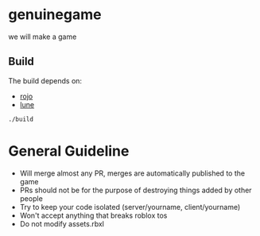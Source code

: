 # genuinegame

we will make a game

## Build
The build depends on:

- [rojo](https://github.com/rojo-rbx/rojo)
- [lune](https://github.com/lune-org/lune)

```bash
./build
```

# General Guideline
- Will merge almost any PR, merges are automatically published to the game
- PRs should not be for the purpose of destroying things added by other people 
- Try to keep your code isolated (server/yourname, client/yourname)
- Won't accept anything that breaks roblox tos
- Do not modify assets.rbxl
